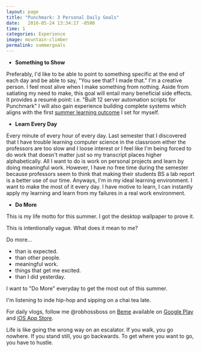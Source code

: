 ```yaml
---
layout: page
title: "Punchmark: 3 Personal Daily Goals"
date:   2016-05-24 13:34:17 -0500
time: 1
categories: Experience
image: mountain-climber
permalink: summergoals
---
```


* **Something to Show**

Preferably, I'd like to be able to point to something specific at the end of each day and be able to say, "You see that? I made that." I'm a creative person. I feel most alive when I make something from nothing. Aside from satiating my need to make, this goal will entail many beneficial side effects. It provides a resum&egrave; point: i.e. "Built 12 server automation scripts for Punchmark" I will also gain experience building complete systems which aligns with the first [summer learning outcome](/summerlearning) I set for myself.

* **Learn Every Day**

Every minute of every hour of every day. Last semester that I discovered that I have trouble learning computer science in the classroom either the professors are too slow and I loose interest or I feel like I'm being forced to do work that doesn't matter just so my transcript places higher alphabetically. All I want to do is work on personal projects and learn by doing meaningful work. However, I have no free time during the semester because professors seem to think that making their students BS a lab report is a better use of our time. Anyways, I'm in my ideal learning environment. I want to make the most of it every day. I have motive to learn, I can instantly apply my learning and learn from my failures in a real work environment.  

* **Do More**

This is my life motto for this summer. I got the desktop wallpaper to prove it.

This is intentionally vague. What does it mean to me?

Do more...

- than is expected.
- than other people.
- meaningful work.
- things that get me excited.
- than I did yesterday.

I want to "Do More" everyday to get the most out of this summer.

I'm listening to inde hip-hop and sipping on a chai tea late.

For daily vlogs, follow me @robhossboss on [Beme](https://beme.com) available on [Google Play](https://play.google.com/store/apps/details?id=com.beme.android) and [iOS App Store](https://geo.itunes.apple.com/us/app/beme-share-video.-honestly./id1005178547?mt=8).

Life is like going the wrong way on an escalator.
If you walk, you go nowhere.
If you stand still, you go backwards.
To get where you want to go, you have to hustle.
